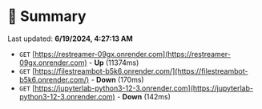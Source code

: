 # 📖 Summary
Last updated: **6/19/2024, 4:27:13 AM**

- `GET` [https://restreamer-09gx.onrender.com](https://restreamer-09gx.onrender.com) - **Up** (11374ms)
- `GET` [https://filestreambot-b5k6.onrender.com/](https://filestreambot-b5k6.onrender.com/) - **Down** (170ms)
- `GET` [https://jupyterlab-python3-12-3.onrender.com](https://jupyterlab-python3-12-3.onrender.com) - **Down** (142ms)
